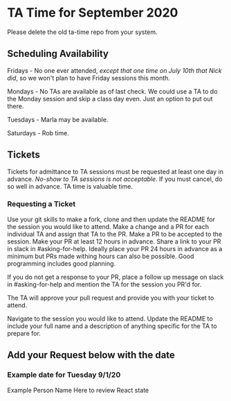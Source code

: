 # TA Time for September 2020

Please delete the old ta-time repo from your system.

## Scheduling Availability

Fridays - No one ever attended, *except that one time on July 10th that Nick did*, so we won't plan to have Friday sessions this month.

Mondays - No TAs are available as of last check. We could use a TA to do the Monday session and skip a class day even. Just an option to put out there.

Tuesdays - Marla may be available.

Saturdays - Rob time.


## Tickets

Tickets for admittance to TA sessions must be requested at least one day in advance. *No-show to TA sessions is not acceptable*. If you must cancel, do so well in advance. TA time is valuable time.

### Requesting a Ticket

Use your git skills to make a fork, clone and then update the README for the session you would like to attend. Make a change and a PR for each individual TA and assign that TA to the PR. Make a PR to be accepted to the session. Make your PR at least 12 hours in advance. Share a link to your PR in slack in #asking-for-help. Ideally place your PR 24 hours in advance as a minimum but PRs made withing hours can also be possible. Good programming includes good planning.

If you do not get a response to your PR, place a follow up message on slack in #asking-for-help and mention the TA for the session you PR'd for.

The TA will approve your pull request and provide you with your ticket to attend.

Navigate to the session you would like to attend.
Update the README to include your full name and a description of anything specific for the TA to prepare for.

## Add your Request below with the date

### Example date for Tuesday 9/1/20

Example Person Name Here to review React state
